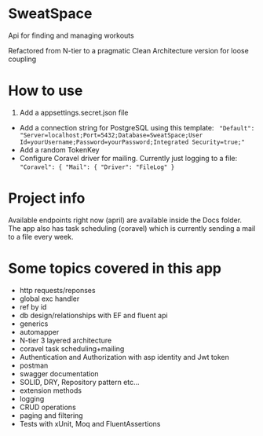 # SweatSpace
Api for finding and managing workouts

Refactored from N-tier to a pragmatic Clean Architecture version for loose coupling

# How to use
1. Add a appsettings.secret.json file
- Add a connection string for PostgreSQL using this template: `
"Default": "Server=localhost;Port=5432;Database=SweatSpace;User Id=yourUsername;Password=yourPassword;Integrated Security=true;"`
- Add a random TokenKey
- Configure Coravel driver for mailing. Currently just logging to a file: `"Coravel": {
    "Mail": {
      "Driver": "FileLog"
    }`

# Project info
Available endpoints right now (april) are available inside the Docs folder.
The app also has task scheduling (coravel) which is currently sending a mail to a file every week.

# Some topics covered in this app
- http requests/reponses
- global exc handler
- ref by id
- db design/relationships with EF and fluent api
- generics 
- automapper
- N-tier 3 layered architecture
- coravel task scheduling+mailing 
- Authentication and Authorization with asp identity and Jwt token
- postman 
- swagger documentation
- SOLID, DRY, Repository pattern etc... 
- extension methods 
- logging
- CRUD operations
- paging and filtering
- Tests with xUnit, Moq and FluentAssertions





